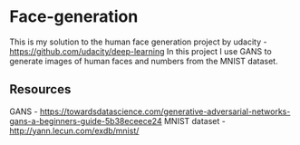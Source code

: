 # Face-generation
This is my solution to the human face generation project by udacity - https://github.com/udacity/deep-learning 
In this project I use GANS to generate images of human faces and numbers from the MNIST dataset.

## Resources
GANS - https://towardsdatascience.com/generative-adversarial-networks-gans-a-beginners-guide-5b38eceece24
MNIST dataset - http://yann.lecun.com/exdb/mnist/
